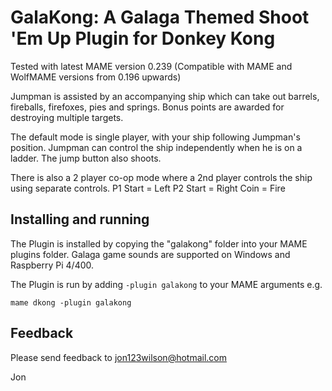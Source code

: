 # **GalaKong: A Galaga Themed Shoot 'Em Up Plugin for Donkey Kong** #

Tested with latest MAME version 0.239
(Compatible with MAME and WolfMAME versions from 0.196 upwards)

Jumpman is assisted by an accompanying ship which can take out barrels, fireballs, firefoxes, pies and springs.  Bonus points are awarded for destroying multiple targets.

The default mode is single player,  with your ship following Jumpman's position.  Jumpman can control the ship independently when he is on a ladder.  The jump button also shoots.

There is also a 2 player co-op mode where a 2nd player controls the ship using separate controls.
 	P1 Start = Left
    P2 Start = Right
	Coin     = Fire

  
## Installing and running
 
The Plugin is installed by copying the "galakong" folder into your MAME plugins folder.
Galaga game sounds are supported on Windows and Raspberry Pi 4/400.

The Plugin is run by adding `-plugin galakong` to your MAME arguments e.g.

```mame dkong -plugin galakong```  


## Feedback

Please send feedback to jon123wilson@hotmail.com

Jon

